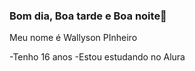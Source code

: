 ### Bom dia, Boa tarde e Boa noite🙂

Meu nome é Wallyson PInheiro

-Tenho 16 anos
-Estou estudando no Alura

<!--
**WallysonPinheiro/WallysonPinheiro** is a ✨ _special_ ✨ repository because its `README.md` (this file) appears on your GitHub profile.

Here are some ideas to get you started:

- 🔭 I’m currently working on ...
- 🌱 I’m currently learning ...
- 👯 I’m looking to collaborate on ...
- 🤔 I’m looking for help with ...
- 💬 Ask me about ...
- 📫 How to reach me: ...
- 😄 Pronouns: ...
- ⚡ Fun fact: ...
-->
